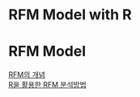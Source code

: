 # RFM Model with R

# RFM Model

[RFM의 개념](https://blog.naver.com/bestinall)  
[R을 활용한 RFM 분석방법](https://blog.naver.com/bestinall/221672243147)  

